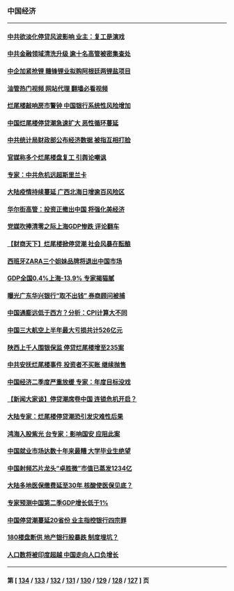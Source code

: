 ### 中国经济
---
#### [中共欲淡化停贷风波影响 业主：复工是演戏](../../pages/ncid283/n13782957.md?07180445) 
#### [中共金融领域清洗升级 逾十名高管被密集查处](../../pages/ncid283/n13782694.md?07180445) 
#### [中企加紧抢锂 赣锋锂业拟购阿根廷两锂盐项目](../../pages/ncid283/n13782559.md?07180445) 
#### [油管热门视频 网站代理 翻墙必看视频](http://209.222.30.114:81/youtube.html?07180445)
#### [烂尾楼敲响房市警钟 中国银行系统性风险增加](../../pages/ncid283/n13782562.md?07180445) 
#### [中国烂尾楼停贷潮急速扩大 恶性循环蔓延](../../pages/ncid283/n13782482.md?07180445) 
#### [中共统计局财政部公布经济数据 被指互相打脸](../../pages/ncid283/n13782422.md?07180445) 
#### [官媒称多个烂尾楼盘复工 引舆论嘲讽](../../pages/ncid283/n13782365.md?07180445) 
#### [专家：中共危机远超斯里兰卡](../../pages/ncid283/n13782248.md?07180445) 
#### [大陆疫情持续蔓延 广西北海日增逾百风险区](../../pages/ncid283/n13782153.md?07180445) 
#### [华尔街高管：投资正撤出中国 将强化美经济](../../pages/ncid283/n13782023.md?07180445) 
#### [党媒吹捧清零之际上海GDP惨跌 评论翻车](../../pages/ncid283/n13781988.md?07180445) 
#### [【财商天下】烂尾楼掀停贷潮 社会风暴在酝酿](../../pages/ncid283/n13781801.md?07180445) 
#### [西班牙ZARA三个姐妹品牌将退出中国市场](../../pages/ncid283/n13781896.md?07180445) 
#### [GDP全国0.4%上海-13.9% 专家揭猫腻](../../pages/ncid283/n13781772.md?07180445) 
#### [曝光广东华兴银行“取不出钱” 券商顾问被捕](../../pages/ncid283/n13781855.md?07180445) 
#### [中国通膨远低于西方？分析：CPI计算大不同](../../pages/ncid283/n13781786.md?07180445) 
#### [中国三大航空上半年最大亏损共计526亿元](../../pages/ncid283/n13781877.md?07180445) 
#### [陕西上千人围银保监 停贷烂尾楼增至235案](../../pages/ncid283/n13781579.md?07180445) 
#### [中共安抚烂尾楼事件 投资者不买账 继续抛售](../../pages/ncid283/n13781732.md?07180445) 
#### [中国经济二季度严重放缓 专家：年度目标没戏](../../pages/ncid283/n13781686.md?07180445) 
#### [【新闻大家谈】停贷潮席卷中国 连锁危机开启？](../../pages/ncid283/n13781582.md?07180445) 
#### [大陆专家：烂尾楼停贷潮恐引发灾难性后果](../../pages/ncid283/n13781577.md?07180445) 
#### [鸿海入股紫光 台专家：影响国安 应阻此案](../../pages/ncid283/n13781172.md?07180445) 
#### [中国就业市场达数十年来最糟 大学毕业生绝望](../../pages/ncid283/n13781191.md?07180445) 
#### [中国射频芯片龙头“卓胜微”市值已蒸发1234亿](../../pages/ncid283/n13781080.md?07180445) 
#### [大陆多地医保缴费延至30年 核酸使医保见底？](../../pages/ncid283/n13780779.md?07180445) 
#### [专家预测中国第二季GDP增长低于1%](../../pages/ncid283/n13781063.md?07180445) 
#### [中国停贷潮蔓延20省份 业主指控银行四宗罪](../../pages/ncid283/n13781035.md?07180445) 
#### [180楼盘断供 地产银行股暴跌 制度埋坑？](../../pages/ncid283/n13780778.md?07180445) 
#### [人口数将被印度超越 中国走向人口负增长](../../pages/ncid283/n13781026.md?07180445) 

---
#### 第 [ [134](./134.md?07180445) / [133](./133.md?07180445) / [132](./132.md?07180445) / [131](./131.md?07180445) / [130](./130.md?07180445) / [129](./129.md?07180445) / [128](./128.md?07180445) / [127](./127.md?07180445) ] 页
